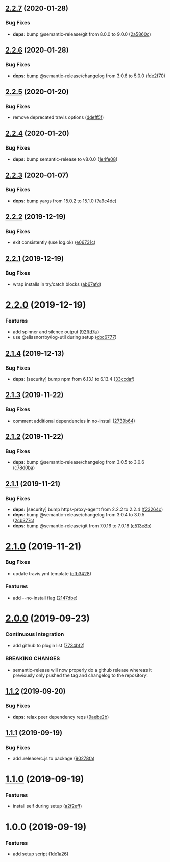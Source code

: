## [2.2.7](https://github.com/eliasnorrby/semantic-release-config/compare/v2.2.6...v2.2.7) (2020-01-28)


### Bug Fixes

* **deps:** bump @semantic-release/git from 8.0.0 to 9.0.0 ([2a5860c](https://github.com/eliasnorrby/semantic-release-config/commit/2a5860ca44a1eeb123487863f4e9a40c80d2cc4e))

## [2.2.6](https://github.com/eliasnorrby/semantic-release-config/compare/v2.2.5...v2.2.6) (2020-01-28)


### Bug Fixes

* **deps:** bump @semantic-release/changelog from 3.0.6 to 5.0.0 ([fde2f70](https://github.com/eliasnorrby/semantic-release-config/commit/fde2f70eddb332f1d1fce97a2e704d0872641158))

## [2.2.5](https://github.com/eliasnorrby/semantic-release-config/compare/v2.2.4...v2.2.5) (2020-01-20)


### Bug Fixes

* remove deprecated travis options ([ddeff5f](https://github.com/eliasnorrby/semantic-release-config/commit/ddeff5f6b4e03f7a86513339114dd083f70c9c57))

## [2.2.4](https://github.com/eliasnorrby/semantic-release-config/compare/v2.2.3...v2.2.4) (2020-01-20)


### Bug Fixes

* **deps:** bump semantic-release to v8.0.0 ([1e4fe08](https://github.com/eliasnorrby/semantic-release-config/commit/1e4fe08723f11c50b2a94578596b2653a7cb76be))

## [2.2.3](https://github.com/eliasnorrby/semantic-release-config/compare/v2.2.2...v2.2.3) (2020-01-07)


### Bug Fixes

* **deps:** bump yargs from 15.0.2 to 15.1.0 ([7a9c4dc](https://github.com/eliasnorrby/semantic-release-config/commit/7a9c4dc0ab9591efbd61b098ddfbb1fdd868bdf7))

## [2.2.2](https://github.com/eliasnorrby/semantic-release-config/compare/v2.2.1...v2.2.2) (2019-12-19)


### Bug Fixes

* exit consistently (use log.ok) ([e06731c](https://github.com/eliasnorrby/semantic-release-config/commit/e06731ce9e314ce1dc4b193807606adb502d5fd8))

## [2.2.1](https://github.com/eliasnorrby/semantic-release-config/compare/v2.2.0...v2.2.1) (2019-12-19)


### Bug Fixes

* wrap installs in try/catch blocks ([ab67afd](https://github.com/eliasnorrby/semantic-release-config/commit/ab67afd865217ad50313a9aeb8c6f681a7148db7))

# [2.2.0](https://github.com/eliasnorrby/semantic-release-config/compare/v2.1.4...v2.2.0) (2019-12-19)


### Features

* add spinner and silence output ([92ffd7a](https://github.com/eliasnorrby/semantic-release-config/commit/92ffd7a94f6b0418ee6c46316f0b0a44d240d39a))
* use @eliasnorrby/log-util during setup ([cbc6777](https://github.com/eliasnorrby/semantic-release-config/commit/cbc6777c2f808e5a854e1977ba411e81350f54ba))

## [2.1.4](https://github.com/eliasnorrby/semantic-release-config/compare/v2.1.3...v2.1.4) (2019-12-13)


### Bug Fixes

* **deps:** [security] bump npm from 6.13.1 to 6.13.4 ([33ccdaf](https://github.com/eliasnorrby/semantic-release-config/commit/33ccdaf4d8cc8b699ba1676022070cf9ac2c8392))

## [2.1.3](https://github.com/eliasnorrby/semantic-release-config/compare/v2.1.2...v2.1.3) (2019-11-22)


### Bug Fixes

* comment additional dependencies in no-install ([2739b64](https://github.com/eliasnorrby/semantic-release-config/commit/2739b64138898a1dfab6836ea5325fb8810b1f00))

## [2.1.2](https://github.com/eliasnorrby/semantic-release-config/compare/v2.1.1...v2.1.2) (2019-11-22)


### Bug Fixes

* **deps:** bump @semantic-release/changelog from 3.0.5 to 3.0.6 ([c78d0ba](https://github.com/eliasnorrby/semantic-release-config/commit/c78d0ba01bb3a667208d493c81cf4f8f059a062c))

## [2.1.1](https://github.com/eliasnorrby/semantic-release-config/compare/v2.1.0...v2.1.1) (2019-11-21)


### Bug Fixes

* **deps:** [security] bump https-proxy-agent from 2.2.2 to 2.2.4 ([f23264c](https://github.com/eliasnorrby/semantic-release-config/commit/f23264c))
* **deps:** bump @semantic-release/changelog from 3.0.4 to 3.0.5 ([2cb377c](https://github.com/eliasnorrby/semantic-release-config/commit/2cb377c))
* **deps:** bump @semantic-release/git from 7.0.16 to 7.0.18 ([c513e8b](https://github.com/eliasnorrby/semantic-release-config/commit/c513e8b))

# [2.1.0](https://github.com/eliasnorrby/semantic-release-config/compare/v2.0.0...v2.1.0) (2019-11-21)


### Bug Fixes

* update travis.yml template ([cfb3428](https://github.com/eliasnorrby/semantic-release-config/commit/cfb3428))


### Features

* add --no-install flag ([2147dbe](https://github.com/eliasnorrby/semantic-release-config/commit/2147dbe))

# [2.0.0](https://github.com/eliasnorrby/semantic-release-config/compare/v1.1.2...v2.0.0) (2019-09-23)


### Continuous Integration

* add github to plugin list ([7734bf2](https://github.com/eliasnorrby/semantic-release-config/commit/7734bf2))


### BREAKING CHANGES

* semantic-release will now properly do a github release
whereas it previously only pushed the tag and changelog to the
repository.

## [1.1.2](https://github.com/eliasnorrby/semantic-release-config/compare/v1.1.1...v1.1.2) (2019-09-20)


### Bug Fixes

* **deps:** relax peer dependency reqs ([9aebe2b](https://github.com/eliasnorrby/semantic-release-config/commit/9aebe2b))

## [1.1.1](https://github.com/eliasnorrby/semantic-release-config/compare/v1.1.0...v1.1.1) (2019-09-19)


### Bug Fixes

* add .releaserc.js to package ([90278fa](https://github.com/eliasnorrby/semantic-release-config/commit/90278fa))

# [1.1.0](https://github.com/eliasnorrby/semantic-release-config/compare/v1.0.0...v1.1.0) (2019-09-19)


### Features

* install self during setup ([a2f2eff](https://github.com/eliasnorrby/semantic-release-config/commit/a2f2eff))

# 1.0.0 (2019-09-19)


### Features

* add setup script ([1de1a26](https://github.com/eliasnorrby/semantic-release-config/commit/1de1a26))
